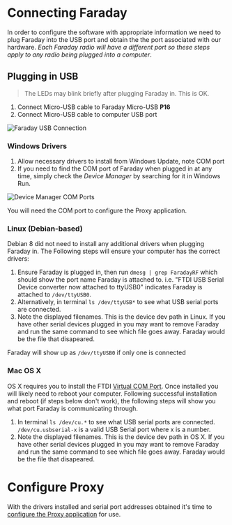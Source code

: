 # Connecting Faraday
In order to configure the software with appropriate information we need to plug Faraday into the USB port and obtain the the port associated with our hardware. *Each Faraday radio will have a different port so these steps apply to any radio being plugged into a computer*.

## Plugging in USB

> The LEDs may blink briefly after plugging Faraday in. This is OK.

1. Connect Micro-USB cable to Faraday Micro-USB **P16**
2. Connect Micro-USB cable to computer USB port

![Faraday USB Connection](images/Faraday_USB_1500w_LowRes.jpg)


### Windows Drivers
1. Allow necessary drivers to install from Windows Update, note COM port
2. If you need to find the COM port of Faraday when plugged in at any time, simply check the *Device Manager* by searching for it in Windows Run.

![Device Manager COM Ports](https://faradayrf.com/wp-content/uploads/2017/01/Device-Manager-COMport-1.png)

You will need the COM port to configure the Proxy application.

### Linux (Debian-based)
Debian 8 did not need to install any additional drivers when plugging Faraday in. The Following steps will ensure your computer has the correct drivers:

1. Ensure Faraday is plugged in, then run `dmesg | grep FaradayRF` which should show the port name Faraday is attached to. i.e. "FTDI USB Serial Device converter now attached to ttyUSB0" indicates Faraday is attached to `/dev/ttyUSB0`.
2. Alternatively, in terminal ```ls /dev/ttyUSB*``` to see what USB serial ports are connected.
3. Note the displayed filenames. This is the device dev path in Linux. If you have other serial devices plugged in you may want to remove Faraday and run the same command to see which file goes away. Faraday would be the file that disapeared.

Faraday will show up as ```/dev/ttyUSB0``` if only one is connected

### Mac OS X
OS X requires you to install the FTDI [Virtual COM Port](http://www.ftdichip.com/Drivers/VCP.htm). Once installed you will likely need to reboot your computer. Following successful installation and reboot (if steps below don't work), the following steps will show you what port Faraday is communicating through.

1. In terminal `ls /dev/cu.*` to see what USB serial ports are connected. `/dev/cu.usbserial-x` is a valid USB Serial port where x is a number.
2. Note the displayed filenames. This is the device dev path in OS X. If you have other serial devices plugged in you may want to remove Faraday and run the same command to see which file goes away. Faraday would be the file that disapeared.

# Configure Proxy
With the drivers installed and serial port addresses obtained it's time to [configure the Proxy application](configuring-proxy.md) for use.
